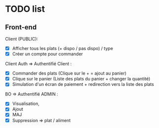 # TODO list

## Front-end

Client (PUBLIC):

-   [x] Afficher tous les plats (+ dispo / pas dispo) / type
-   [X] Créer un compte pour commander

Client Auth => Authentifié Client :

-   [x] Commander des plats (Clique sur le + = ajout au panier)
-   [x] Clique sur le panier (Liste des plats du panier + changer la quantité)
-   [x] Simulation d'un écran de paiement + redirection vers la liste des plats

BO => Authentifié ADMIN :

-   [x] Visualisation,
-   [X] Ajout
-   [x] MAJ
-   [x] Suppression
        => plat / aliment
